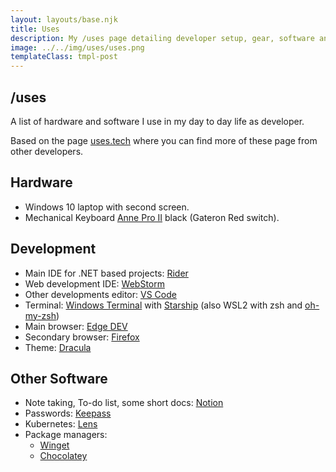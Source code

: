 ```yaml
---
layout: layouts/base.njk
title: Uses
description: My /uses page detailing developer setup, gear, software and configs.
image: ../../img/uses/uses.png
templateClass: tmpl-post
---
```


## /uses

A list of hardware and software I use in my day to day life as developer.

Based on the page [uses.tech](https://uses.tech/) where you can find more of these page from other developers.

## Hardware

- Windows 10 laptop with second screen.
- Mechanical Keyboard [Anne Pro II](https://www.annepro.net/products/anne-pro-2) black (Gateron Red switch).

## Development

- Main IDE for .NET based projects: [Rider](https://www.jetbrains.com/rider/)
- Web development IDE: [WebStorm](https://www.jetbrains.com/webstorm/)
- Other developments editor: [VS Code](https://code.visualstudio.com/)
- Terminal: [Windows Terminal](https://github.com/microsoft/terminal) with [Starship](https://starship.rs/) (also WSL2 with zsh and [oh-my-zsh](https://ohmyz.sh/))
- Main browser: [Edge DEV](https://www.microsoftedgeinsider.com/en-us/welcome)
- Secondary browser: [Firefox](https://www.mozilla.org/en-US/firefox/)
- Theme: [Dracula](https://draculatheme.com/)


## Other Software

- Note taking, To-do list, some short docs: [Notion](https://www.notion.so/)
- Passwords: [Keepass](https://keepass.info/)
- Kubernetes: [Lens](https://k8slens.dev/)
- Package managers: 
    - [Winget](https://github.com/microsoft/winget-cli)
    - [Chocolatey](https://chocolatey.org)
